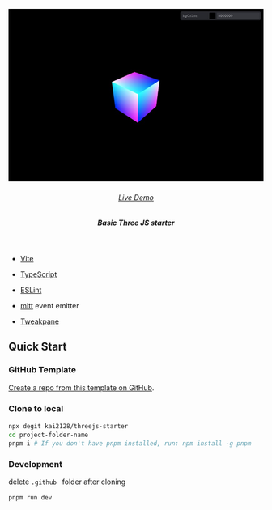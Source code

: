 <p align='center'>
  <img src='./public/readme/exampleImage.jpg' alt='Basic Three JS starter Preview' width='600'/>
</p>

<h6 align='center'>
<a href="https://kai2128.github.io/threejs-starter">Live Demo</a>
</h6>

<h5 align='center'>
<b>Basic Three JS starter</b>
</h5>

<br>

- [Vite](https://vitejs.dev/)

- [TypeScript](https://www.typescriptlang.org/)
  
- [ESLint](https://eslint.org/)

- [mitt](https://www.npmjs.com/package/mitt/v/1.0.1) event emitter

- [Tweakpane](https://cocopon.github.io/tweakpane/)

## Quick Start

### GitHub Template

[Create a repo from this template on GitHub](https://github.com/kai2128/threejs-starter/generate).

### Clone to local

```bash
npx degit kai2128/threejs-starter
cd project-folder-name
pnpm i # If you don't have pnpm installed, run: npm install -g pnpm
```

### Development

delete `.github ` folder after cloning

```bash
pnpm run dev
```